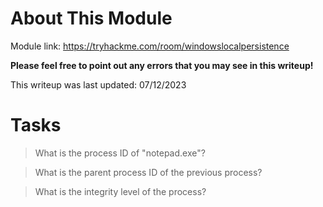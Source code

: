 # About This Module
Module link: https://tryhackme.com/room/windowslocalpersistence

**Please feel free to point out any errors that you may see in this writeup!**

This writeup was last updated: 07/12/2023

# Tasks
> What is the process ID of "notepad.exe"?

> What is the parent process ID of the previous process?

> What is the integrity level of the process?
